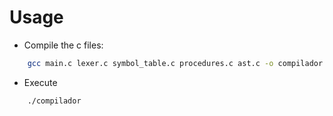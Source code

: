 # Usage

- Compile the c files:

```bash
    gcc main.c lexer.c symbol_table.c procedures.c ast.c -o compilador
```

- Execute

```bash
    ./compilador
```
